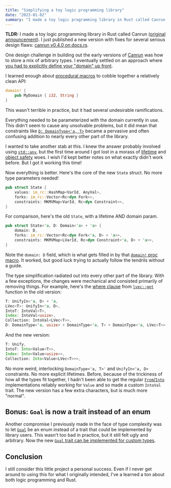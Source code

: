 ```yaml
---
title: "Simplifying a toy logic programming library"
date: "2023-01-02"
summary: "I made a toy logic programming library in Rust called Canrun. I just published a new version with fixes for several serious design flaws."
---
```


**TLDR:** I made a toy logic programming library in Rust called Canrun ([original announcement](/announcing-canrun)). I just published a new version with fixes for several serious design flaws: [canrun v0.4.0 on docs.rs](https://docs.rs/canrun/0.4.0/canrun/index.html).

One design challenge in building out the early versions of [Canrun](https://github.com/tgecho/canrun_rs) was how to store a mix of arbitrary types. I eventually settled on an approach where [you had to explicitly define your "domain" up front](/building-canrun-part-1#typing-the-domain).

<!-- more -->

I learned enough about [procedural macros](https://doc.rust-lang.org/reference/procedural-macros.html) to cobble together a relatively clean API:

```rust
domain! {
    pub MyDomain { i32, String }
}
```

This wasn't terrible in practice, but it had several undesirable ramifications.

Everything needed to be parameterized with the domain currently in use. This didn't seem to cause any unsolvable problems, but it did mean that constraints like [`D: DomainType<'a, T>`](https://docs.rs/canrun/0.3.0/canrun/domains/trait.DomainType.html) became a pervasive and often confusing addition to nearly every other part of the library.

I wanted to take another stab at this. I knew the answer probably involved using [`std::any`](https://doc.rust-lang.org/std/any/index.html), but the first time around I got lost in a morass of [lifetime](https://doc.rust-lang.org/rust-by-example/scope/lifetime.html) and [object safety](https://doc.rust-lang.org/reference/items/traits.html#object-safety) woes. I wish I'd kept better notes on what exactly didn't work before. But I got it working this time!

Now everything is better. Here's the core of the new `State` struct. No more type parameters needed!

```rust
pub struct State {
	values: im_rc::HashMap<VarId, AnyVal>,
	forks: im_rc::Vector<Rc<dyn Fork>>,
	constraints: MKMVMap<VarId, Rc<dyn Constraint>>,
}
```

For comparison, here's the old `State`, with a lifetime AND domain param.

```rust
pub struct State<'a, D: Domain<'a> + 'a> {
	domain: D,
	forks: im_rc::Vector<Rc<dyn Fork<'a, D> + 'a>>,
	constraints: MKMVMap<LVarId, Rc<dyn Constraint<'a, D> + 'a>>,
}
```

Note the `domain: D` field, which is what gets filled in by that [`domain!` proc macro](https://github.com/tgecho/canrun_rs/blob/v0.3.0/codegen/src/lib.rs). It worked, but good luck trying to actually follow the tendrils without a guide.

The type simplification radiated out into every other part of the library. With a few exceptions, the changes were mechanical and consisted primarily of removing things. For example, here's the [where clause](https://doc.rust-lang.org/rust-by-example/generics/where.html) from [`lvec::get`](https://docs.rs/canrun/latest/canrun/collections/lvec/fn.get.html) function in the old version:

```rust
T: UnifyIn<'a, D> + 'a,
LVec<T>: UnifyIn<'a, D>,
IntoT: IntoVal<T>,
Index: IntoVal<usize>,
Collection: IntoVal<LVec<T>>,
D: DomainType<'a, usize> + DomainType<'a, T> + DomainType<'a, LVec<T>>,
```

And the new version:

```rust
T: Unify,
IntoT: Into<Value<T>>,
Index: Into<Value<usize>>,
Collection: Into<Value<LVec<T>>>,
```

No more weird, interlocking `DomainType<'a, T>'` and `UnifyIn<'a, D>` constraints. No more explicit lifetimes. Before, because of the trickiness of how all the types fit together, I hadn't been able to get the regular [`From`/`Into`](https://doc.rust-lang.org/rust-by-example/conversion/from_into.html) implementations reliably working for `Value` and so made a custom `IntoVal` trait. The new version has a few extra characters, but is much more "normal".

## Bonus: `Goal` is now a trait instead of an enum

Another compromise I previously made in the face of type complexity was to let [`Goal`](https://docs.rs/canrun/0.4.0/canrun/goals/index.html) be an enum instead of a trait that could be implemented by library users. This wasn't too bad in practice, but it still felt ugly and arbitrary. Now the new [`Goal` trait can be implemented for custom types](https://docs.rs/canrun/0.4.0/canrun/goals/trait.Goal.html).

## Conclusion

I still consider this little project a personal success. Even if I never get around to using this for what I originally intended, I've a learned a ton about both logic programming and Rust.
